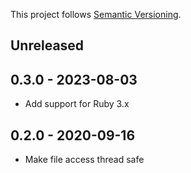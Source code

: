 This project follows [Semantic Versioning](https://semver.org/spec/v2.0.0.html).

## Unreleased

## 0.3.0 - 2023-08-03

* Add support for Ruby 3.x

## 0.2.0 - 2020-09-16

* Make file access thread safe

